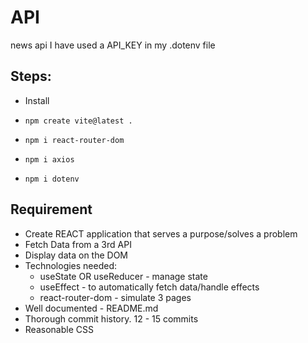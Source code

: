 # API
news api
I have used a API_KEY in my .dotenv file

## Steps:

- Install

- `npm create vite@latest . `
- `npm i react-router-dom`
- `npm i axios`
- `npm i dotenv`


## Requirement
- Create REACT application that serves a purpose/solves a problem
- Fetch Data from a 3rd API
- Display data on the DOM
- Technologies needed:
    - useState OR useReducer - manage state
    - useEffect - to automatically fetch data/handle effects
    - react-router-dom - simulate 3 pages
- Well documented - README.md
- Thorough commit history.  12 - 15 commits
- Reasonable CSS